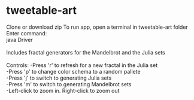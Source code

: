 # tweetable-art
Clone or download zip
To run app, open a terminal in tweetable-art folder<br />
Enter command:<br />
  java Driver<br />
<br />
Includes fractal generators for the Mandelbrot and the Julia sets<br />
<br />
Controls:
  -Press 'r' to refresh for a new fractal in the Julia set<br />
  -Press 'p' to change color schema to a random pallete<br />
  -Press 'j' to switch to generating Julia sets<br />
  -Press 'm' to switch to generating Mandelbrot sets<br />
  -Left-click to zoom in. Right-click to zoom out<br />
